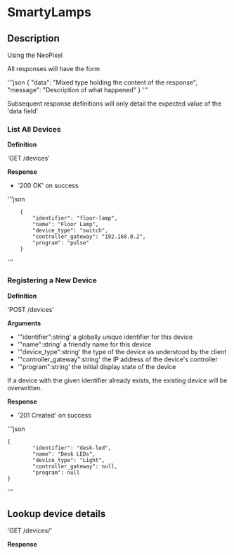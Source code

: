 # SmartyLamps

## Description

Using the NeoPixel 

All responses will have the form

'''json
{
	"data": "Mixed type holding the content of the response",
	"message": "Description of what happened"
}
'''

Subsequent response definitions will only detail the expected value of the 'data field'

### List All Devices

**Definition**

'GET /devices'

**Response**

- '200 OK' on success

'''json

		{
			"identifier": "floor-lamp",
			"name": "Floor Lamp",
			"device_type": "switch",
			"controller_gateway": "192.168.0.2",
			"program": "pulse"
		}

'''

### Registering a New Device

**Definition**

'POST /devices'

**Arguments**

- '"identifier":string' a globally unique identifier for this device
- '"name":string' a friendly name for this device
- '"device_type":string' the type of the device as understood by the client
- '"controller_gateway":string' the IP address of the device's controller
- '"program":string' the initial display state of the device

If a device with the given identifier already exists, the existing device will be overwritten.

**Response**

- '201 Created' on success

'''json

	{	
			"identifier": "desk-led",
			"name": "Desk LEDs",
			"device_type": "Light",
			"controller_gateway": null,
			"program": null
    }
'''

## Lookup device details

'GET /devices/<identifer>'

**Response**


